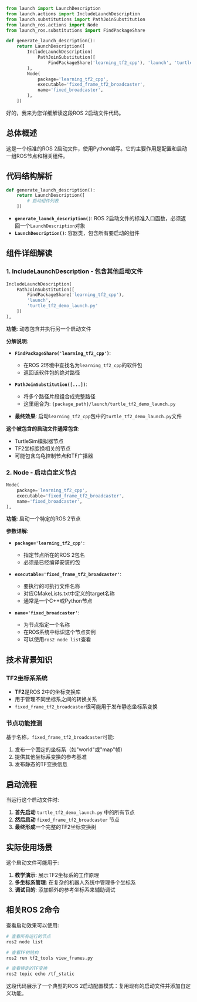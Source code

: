 ```python
from launch import LaunchDescription
from launch.actions import IncludeLaunchDescription
from launch.substitutions import PathJoinSubstitution
from launch_ros.actions import Node
from launch_ros.substitutions import FindPackageShare

def generate_launch_description():
    return LaunchDescription([
        IncludeLaunchDescription(
            PathJoinSubstitution([
                FindPackageShare('learning_tf2_cpp'), 'launch', 'turtle_tf2_demo_launch.py'])
        ),
        Node(
            package='learning_tf2_cpp',
            executable='fixed_frame_tf2_broadcaster',
            name='fixed_broadcaster',
        ),
    ])
```


好的，我来为您详细解读这段ROS 2启动文件代码。

## 总体概述

这是一个标准的ROS 2启动文件，使用Python编写。它的主要作用是配置和启动一组ROS节点和相关组件。

## 代码结构解析

```python
def generate_launch_description():
    return LaunchDescription([
        # 启动组件列表
    ])
```

- **`generate_launch_description()`**: ROS 2启动文件的标准入口函数，必须返回一个`LaunchDescription`对象
- **`LaunchDescription()`**: 容器类，包含所有要启动的组件

## 组件详细解读

### 1. IncludeLaunchDescription - 包含其他启动文件

```python
IncludeLaunchDescription(
    PathJoinSubstitution([
        FindPackageShare('learning_tf2_cpp'), 
        'launch', 
        'turtle_tf2_demo_launch.py'
    ])
),
```

**功能**: 动态包含并执行另一个启动文件

**分解说明**:
- **`FindPackageShare('learning_tf2_cpp')`**: 
  - 在ROS 2环境中查找名为`learning_tf2_cpp`的软件包
  - 返回该软件包的绝对路径

- **`PathJoinSubstitution([...])`**:
  - 将多个路径片段组合成完整路径
  - 这里组合为: `{package_path}/launch/turtle_tf2_demo_launch.py`

- **最终效果**: 启动`learning_tf2_cpp`包中的`turtle_tf2_demo_launch.py`文件

**这个被包含的启动文件通常包含**:
- TurtleSim模拟器节点
- TF2坐标变换相关的节点
- 可能包含乌龟控制节点和TF广播器

### 2. Node - 启动自定义节点

```python
Node(
    package='learning_tf2_cpp',
    executable='fixed_frame_tf2_broadcaster',
    name='fixed_broadcaster',
),
```

**功能**: 启动一个特定的ROS 2节点

**参数详解**:
- **`package='learning_tf2_cpp'`**: 
  - 指定节点所在的ROS 2包名
  - 必须是已经编译安装的包

- **`executable='fixed_frame_tf2_broadcaster'`**:
  - 要执行的可执行文件名称
  - 对应CMakeLists.txt中定义的target名称
  - 通常是一个C++或Python节点

- **`name='fixed_broadcaster'`**:
  - 为节点指定一个名称
  - 在ROS系统中标识这个节点实例
  - 可以使用`ros2 node list`查看

## 技术背景知识

### TF2坐标系系统
- **TF2**是ROS 2中的坐标变换库
- 用于管理不同坐标系之间的转换关系
- `fixed_frame_tf2_broadcaster`很可能用于发布静态坐标系变换

### 节点功能推测
基于名称，`fixed_frame_tf2_broadcaster`可能:
1. 发布一个固定的坐标系（如"world"或"map"帧）
2. 提供其他坐标系变换的参考基准
3. 发布静态的TF变换信息

## 启动流程

当运行这个启动文件时:

1. **首先启动** `turtle_tf2_demo_launch.py` 中的所有节点
2. **然后启动** `fixed_frame_tf2_broadcaster` 节点
3. **最终形成**一个完整的TF2坐标变换树

## 实际使用场景

这个启动文件可能用于:

1. **教学演示**: 展示TF2坐标系的工作原理
2. **多坐标系管理**: 在复杂的机器人系统中管理多个坐标系
3. **调试目的**: 添加额外的参考坐标系来辅助调试

## 相关ROS 2命令

查看启动效果可以使用:
```bash
# 查看所有运行的节点
ros2 node list

# 查看TF树结构
ros2 run tf2_tools view_frames.py

# 查看特定的TF变换
ros2 topic echo /tf_static
```

这段代码展示了一个典型的ROS 2启动配置模式：复用现有的启动文件并添加自定义功能。